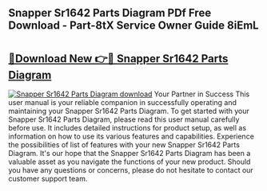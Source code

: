 ## Snapper Sr1642 Parts Diagram PDf Free Download - Part-8tX Service Owner Guide 8iEmL

# <h2><a href="http://dfushn.blite.top/?on=Snapper+Sr1642+Parts+Diagram">🔗Download New 👉🔴 Snapper Sr1642 Parts Diagram</a></h2>

[![Snapper Sr1642 Parts Diagram download](https://i.imgur.com/lujVjoI.png)](http://dfushn.blite.top/?on=Snapper+Sr1642+Parts+Diagram)
Your Partner in Success This user manual is your reliable companion in successfully operating and maintaining your Snapper Sr1642 Parts Diagram. To get started with your Snapper Sr1642 Parts Diagram, please read this user manual carefully before use. It includes detailed instructions for product setup, as well as information on how to use its various features and capabilities. Experience the possibilities of list of features with your new Snapper Sr1642 Parts Diagram. It's our hope that the Snapper Sr1642 Parts Diagram has been a valuable asset as you navigate the functions of your new product. Should you have any questions or concerns, please do not hesitate to contact our customer support team.
